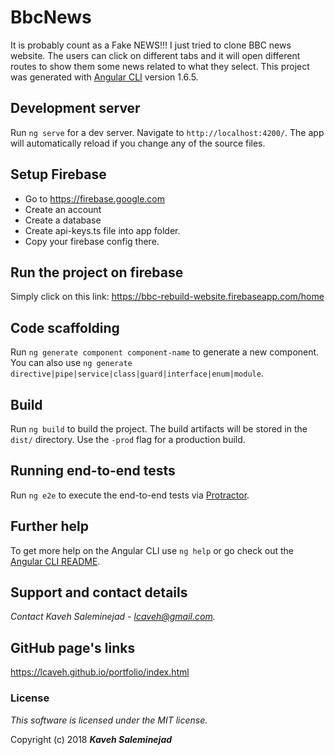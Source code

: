 # BbcNews
It is probably count as a  Fake NEWS!!! I just tried to clone BBC news website. The users can click on different tabs and it will open different routes to show them some news related to what they select.
This project was generated with [Angular CLI](https://github.com/angular/angular-cli) version 1.6.5.

## Development server

Run `ng serve` for a dev server. Navigate to `http://localhost:4200/`. The app will automatically reload if you change any of the source files.

## Setup Firebase
- Go to https://firebase.google.com
- Create an account
- Create a database
- Create api-keys.ts file into app folder.
- Copy your firebase config there.

## Run the project on firebase
Simply click on this link:
https://bbc-rebuild-website.firebaseapp.com/home

## Code scaffolding

Run `ng generate component component-name` to generate a new component. You can also use `ng generate directive|pipe|service|class|guard|interface|enum|module`.

## Build

Run `ng build` to build the project. The build artifacts will be stored in the `dist/` directory. Use the `-prod` flag for a production build.


## Running end-to-end tests

Run `ng e2e` to execute the end-to-end tests via [Protractor](http://www.protractortest.org/).

## Further help

To get more help on the Angular CLI use `ng help` or go check out the [Angular CLI README](https://github.com/angular/angular-cli/blob/master/README.md).

## Support and contact details

_Contact Kaveh Saleminejad - lcaveh@gmail.com._

## GitHub page's links

https://lcaveh.github.io/portfolio/index.html

### License

*This software is licensed under the MIT license.*

Copyright (c) 2018 **_Kaveh Saleminejad_**
